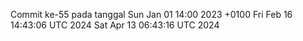 Commit ke-55 pada tanggal Sun Jan 01 14:00 2023 +0100
Fri Feb 16 14:43:06 UTC 2024
Sat Apr 13 06:43:16 UTC 2024

